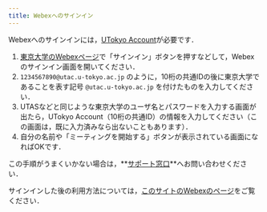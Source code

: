 ```yaml
---
title: Webexへのサインイン
---
```


Webexへのサインインには，[UTokyo Account](https://www.u-tokyo.ac.jp/adm/dics/ja/account.html)が必要です．

1. [東京大学のWebexページ](https://utelecon.webex.com/)で「サインイン」ボタンを押すなどして，Webexのサインイン画面を開いてください．
1. `1234567890@utac.u-tokyo.ac.jp` のように，10桁の共通IDの後に東京大学であることを表す記号 `@utac.u-tokyo.ac.jp` を付けたものを入力してください．
1. UTASなどと同じような東京大学のユーザ名とパスワードを入力する画面が出たら，UTokyo Account（10桁の共通ID）の情報を入力してください（この画面は，既に入力済みなら出ないこともあります）．
1. 自分の名前や「ミーティングを開始する」ボタンが表示されている画面になればOKです．

この手順がうまくいかない場合は，**[サポート窓口](/support/)**へお問い合わせください．

サインインした後の利用方法については，[このサイトのWebexのページ](/webex/)をご覧ください．

